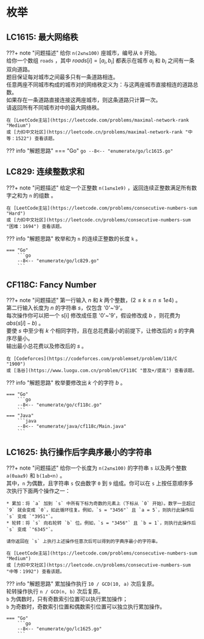 # 枚举

## LC1615: 最大网络秩

???+ note "问题描述"
    给你 `n(2≤n≤100)` 座城市，编号从 `0` 开始。<br>
    给你一个数组 `roads` ，其中 $roads[i] = [a_i, b_i]$ 都表示在城市 $a_i$ 和 $b_i$ 之间有一条双向道路。<br>
    题目保证每对城市之间最多只有一条道路相连。<br>
    任意两座不同城市构成的城市对的网络秩定义为：与这两座城市直接相连的道路总数。<br>
    如果存在一条道路直接连接这两座城市，则这条道路只计算一次。<br>
    请返回所有不同城市对中的最大网络秩。

    在 [LeetCode主站](https://leetcode.com/problems/maximal-network-rank "Medium")
    或 [力扣中文社区](https://leetcode.cn/problems/maximal-network-rank "中等：1522") 查看该题。

??? info "解题思路"
    === "Go"
        ```go
        --8<-- "enumerate/go/lc1615.go"
        ```

## LC829: 连续整数求和

???+ note "问题描述"
    给定一个正整数 `n(1≤n≤1e9)` ，返回连续正整数满足所有数字之和为 `n` 的组数 。

    在 [LeetCode主站](https://leetcode.com/problems/consecutive-numbers-sum "Hard")
    或 [力扣中文社区](https://leetcode.cn/problems/consecutive-numbers-sum "困难：1694") 查看该题。

??? info "解题思路"
    枚举和为 `n` 的连续正整数的长度 `k` 。

    === "Go"
        ```go
        --8<-- "enumerate/go/lc829.go"
        ```

## CF118C: Fancy Number

???+ note "问题描述"
    第一行输入 $n$ 和 $k$ 两个整数，$(2≤k≤n≤1e4)$ 。<br>
    第二行输入长度为 $n$ 的字符串 $s$，仅包含 '0'~'9'。<br>
    每次操作你可以把一个 s[i] 修改成任意 '0'~'9'，假设修改成 $b$ ，则花费为 $abs(s[i]-b)$ 。<br>
    要使 $s$ 中至少有 $k$ 个相同字符，且在总花费最小的前提下，让修改后的 $s$ 的字典序尽量小。<br>
    输出最小总花费以及修改后的 $s$ 。

    在 [Codeforces](https://codeforces.com/problemset/problem/118/C "1900")
    或 [洛谷](https://www.luogu.com.cn/problem/CF118C "普及+/提高") 查看该题。

??? info "解题思路"
    枚举要修改出 $k$ 个的字符 $b$ 。

    === "Go"
        ```go
        --8<-- "enumerate/go/cf118c.go"
        ```
    === "Java"
        ```java
        --8<-- "enumerate/java/cf118c/Main.java"
        ```

## LC1625: 执行操作后字典序最小的字符串

???+ note "问题描述"
    给你一个长度为 `n(2≤n≤100)` 的字符串 `s` 以及两个整数 `a(0≤a≤9)` 和 `b(1≤b<n)` 。<br>
    其中，`n` 为偶数，且字符串 `s` 仅由数字 `0` 到 `9` 组成。你可以在 `s` 上按任意顺序多次执行下面两个操作之一：

    * 累加：将 `a` 加到 `s` 中所有下标为奇数的元素上（下标从 `0` 开始）。数字一旦超过 `9` 就会变成 `0`，如此循环往复。例如，`s = "3456"` 且 `a = 5`，则执行此操作后 `s` 变成 `"3951"`。
    * 轮转：将 `s` 向右轮转 `b` 位。例如，`s = "3456"` 且 `b = 1`，则执行此操作后 `s` 变成 `"6345"`。
    
    请你返回在 `s` 上执行上述操作任意次后可以得到的字典序最小的字符串。

    在 [LeetCode主站](https://leetcode.com/problems/consecutive-numbers-sum "Medium")
    或 [力扣中文社区](https://leetcode.cn/problems/consecutive-numbers-sum "中等：1992") 查看该题。

??? info "解题思路"
    累加操作执行 `10 / GCD(10, a)` 次后复原。<br>
    轮转操作执行 `n / GCD(n, b)` 次后复原。<br>
    `b` 为偶数时，只有奇数索引位置可以执行累加操作；<br>
    `b` 为奇数时，奇数索引位置和偶数索引位置可以独立执行累加操作。

    === "Go"
        ```go
        --8<-- "enumerate/go/lc1625.go"
        ```
